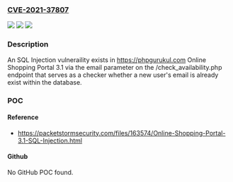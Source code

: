 ### [CVE-2021-37807](https://cve.mitre.org/cgi-bin/cvename.cgi?name=CVE-2021-37807)
![](https://img.shields.io/static/v1?label=Product&message=n%2Fa&color=blue)
![](https://img.shields.io/static/v1?label=Version&message=n%2Fa&color=blue)
![](https://img.shields.io/static/v1?label=Vulnerability&message=n%2Fa&color=brighgreen)

### Description

An SQL Injection vulneraility exists in https://phpgurukul.com Online Shopping Portal 3.1 via the email parameter on the /check_availability.php endpoint that serves as a checker whether a new user's email is already exist within the database.

### POC

#### Reference
- https://packetstormsecurity.com/files/163574/Online-Shopping-Portal-3.1-SQL-Injection.html

#### Github
No GitHub POC found.

